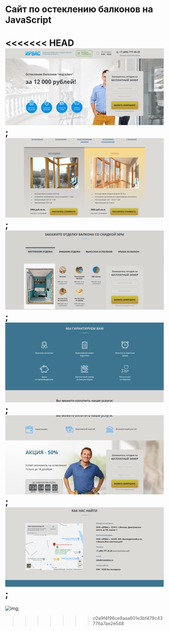 # Сайт по остеклению балконов на JavaScript


<<<<<<< HEAD
![1](src/assets/img/readme/1.png);
![2](src/assets/img/readme/2.png);
![3](src/assets/img/readme/3.png);
![4](src/assets/img/readme/4.png);
![5](src/assets/img/readme/5.png);
![6](src/assets/img/readme/6.png);
=======
![img](https://github.com/Nero28/window_project/tree/master/src/assets/img/readme/1.png);
 
>>>>>>> c0a9f4f96ce9aaa601e3bf479c43776a7ae2e548
